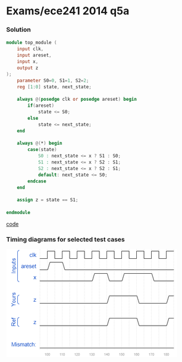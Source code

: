 # Exams/ece241 2014 q5a
### Solution
```Verilog
module top_module (
    input clk,
    input areset,
    input x,
    output z
); 
    parameter S0=0, S1=1, S2=2;
    reg [1:0] state, next_state;
    
    always @(posedge clk or posedge areset) begin
        if(areset)
            state <= S0;
        else
            state <= next_state;
    end
    
    always @(*) begin
        case(state)
            S0 : next_state <= x ? S1 : S0;
            S1 : next_state <= x ? S2 : S1;
            S2 : next_state <= x ? S2 : S1;
            default: next_state <= S0;
        endcase
    end
    
    assign z = state == S1;

endmodule
```
[code](./140.v)

### Timing diagrams for selected test cases
![result](./result.png)